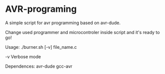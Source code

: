 # AVR-programing
A simple script for avr programming based on avr-dude.

Change used programmer and microcontroler inside script and it's ready to go!

Usage: ./burner.sh [-v] file_name.c

-v Verbose mode

Dependences: avr-dude gcc-avr
